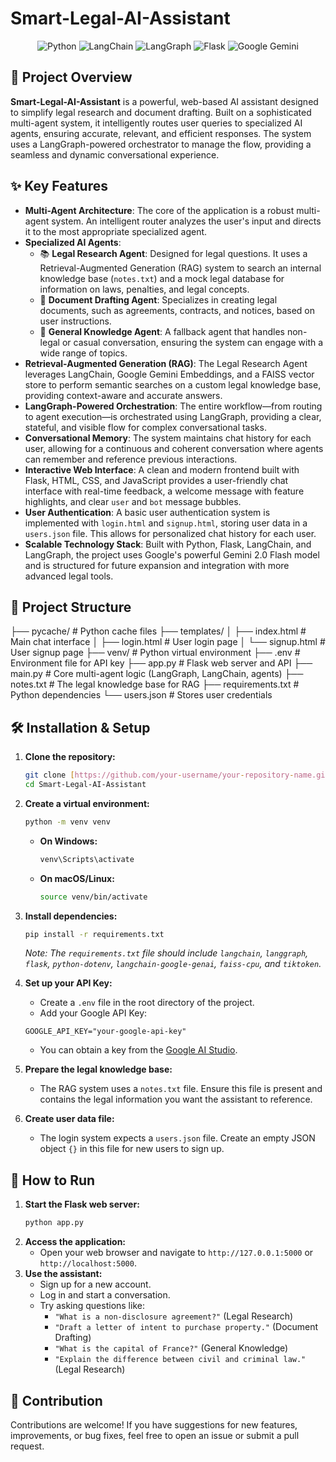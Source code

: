 # Smart-Legal-AI-Assistant

<p align="center">
  <img src="https://img.shields.io/badge/Python-3776AB?style=for-the-badge&logo=python&logoColor=white" alt="Python">
  <img src="https://img.shields.io/badge/LangChain-0.1.16-blueviolet?style=for-the-badge" alt="LangChain">
  <img src="https://img.shields.io/badge/LangGraph-0.0.30-orange?style=for-the-badge" alt="LangGraph">
  <img src="https://img.shields.io/badge/Flask-000000?style=for-the-badge&logo=flask&logoColor=white" alt="Flask">
  <img src="https://img.shields.io/badge/Google_Gemini-2.0-F9A52A?style=for-the-badge&logo=google&logoColor=white" alt="Google Gemini">
</p>

## 🌟 Project Overview

**Smart-Legal-AI-Assistant** is a powerful, web-based AI assistant designed to simplify legal research and document drafting. Built on a sophisticated multi-agent system, it intelligently routes user queries to specialized AI agents, ensuring accurate, relevant, and efficient responses. The system uses a LangGraph-powered orchestrator to manage the flow, providing a seamless and dynamic conversational experience.

## ✨ Key Features

- **Multi-Agent Architecture**: The core of the application is a robust multi-agent system. An intelligent router analyzes the user's input and directs it to the most appropriate specialized agent.
- **Specialized AI Agents**:
    - 📚 **Legal Research Agent**: Designed for legal questions. It uses a Retrieval-Augmented Generation (RAG) system to search an internal knowledge base (`notes.txt`) and a mock legal database for information on laws, penalties, and legal concepts.
    - 📝 **Document Drafting Agent**: Specializes in creating legal documents, such as agreements, contracts, and notices, based on user instructions.
    - 🧠 **General Knowledge Agent**: A fallback agent that handles non-legal or casual conversation, ensuring the system can engage with a wide range of topics.
- **Retrieval-Augmented Generation (RAG)**: The Legal Research Agent leverages LangChain, Google Gemini Embeddings, and a FAISS vector store to perform semantic searches on a custom legal knowledge base, providing context-aware and accurate answers.
- **LangGraph-Powered Orchestration**: The entire workflow—from routing to agent execution—is orchestrated using LangGraph, providing a clear, stateful, and visible flow for complex conversational tasks.
- **Conversational Memory**: The system maintains chat history for each user, allowing for a continuous and coherent conversation where agents can remember and reference previous interactions.
- **Interactive Web Interface**: A clean and modern frontend built with Flask, HTML, CSS, and JavaScript provides a user-friendly chat interface with real-time feedback, a welcome message with feature highlights, and clear `user` and `bot` message bubbles.
- **User Authentication**: A basic user authentication system is implemented with `login.html` and `signup.html`, storing user data in a `users.json` file. This allows for personalized chat history for each user.
- **Scalable Technology Stack**: Built with Python, Flask, LangChain, and LangGraph, the project uses Google's powerful Gemini 2.0 Flash model and is structured for future expansion and integration with more advanced legal tools.

## 📁 Project Structure

├── pycache/           # Python cache files
├── templates/
│   ├── index.html         # Main chat interface
│   ├── login.html         # User login page
│   └── signup.html        # User signup page
├── venv/                  # Python virtual environment
├── .env                   # Environment file for API key
├── app.py                 # Flask web server and API
├── main.py                # Core multi-agent logic (LangGraph, LangChain, agents)
├── notes.txt              # The legal knowledge base for RAG
├── requirements.txt       # Python dependencies
└── users.json             # Stores user credentials

## 🛠️ Installation & Setup

1.  **Clone the repository:**
    ```bash
    git clone [https://github.com/your-username/your-repository-name.git](https://github.com/your-username/your-repository-name.git)
    cd Smart-Legal-AI-Assistant
    ```

2.  **Create a virtual environment:**
    ```bash
    python -m venv venv
    ```
    -   **On Windows:**
        ```bash
        venv\Scripts\activate
        ```
    -   **On macOS/Linux:**
        ```bash
        source venv/bin/activate
        ```

3.  **Install dependencies:**
    ```bash
    pip install -r requirements.txt
    ```
    *Note: The `requirements.txt` file should include `langchain`, `langgraph`, `flask`, `python-dotenv`, `langchain-google-genai`, `faiss-cpu`, and `tiktoken`.*

4.  **Set up your API Key:**
    -   Create a `.env` file in the root directory of the project.
    -   Add your Google API Key:
    ```
    GOOGLE_API_KEY="your-google-api-key"
    ```
    -   You can obtain a key from the [Google AI Studio](https://aistudio.google.com/app/apikey).

5.  **Prepare the legal knowledge base:**
    -   The RAG system uses a `notes.txt` file. Ensure this file is present and contains the legal information you want the assistant to reference.

6.  **Create user data file:**
    -   The login system expects a `users.json` file. Create an empty JSON object `{}` in this file for new users to sign up.

## 🚀 How to Run

1.  **Start the Flask web server:**
    ```bash
    python app.py
    ```
2.  **Access the application:**
    -   Open your web browser and navigate to `http://127.0.0.1:5000` or `http://localhost:5000`.
3.  **Use the assistant:**
    -   Sign up for a new account.
    -   Log in and start a conversation.
    -   Try asking questions like:
        -   `"What is a non-disclosure agreement?"` (Legal Research)
        -   `"Draft a letter of intent to purchase property."` (Document Drafting)
        -   `"What is the capital of France?"` (General Knowledge)
        -   `"Explain the difference between civil and criminal law."` (Legal Research)

## 🤝 Contribution

Contributions are welcome! If you have suggestions for new features, improvements, or bug fixes, feel free to open an issue or submit a pull request.
